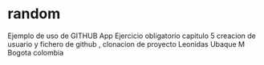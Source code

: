 # random
Ejemplo de uso de GITHUB App
Ejercicio obligatorio capitulo 5
creacion de usuario y fichero de github , clonacion de proyecto
Leonidas Ubaque M
Bogota colombia
